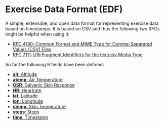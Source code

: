 Exercise Data Format (EDF)
==========================

A simple, extensible, and open data format for representing exercise data based on timestamps. It is based on CSV and thus the following two RFCs might be helpful when using it:

* [RFC 4180: Common Format and MIME Type for Comma-Separated Values (CSV) Files](https://tools.ietf.org/html/rfc4180)
* [RFC 7111: URI Fragment Identifiers for the text/csv Media Type](https://tools.ietf.org/html/rfc7111)

So far the following 9 fields have been defined:

* [**alt**: Altitude](fields.md#alt)
* [**atemp**: Air Temperature](fields.md#atemp)
* [**GSR**: Galvanic Skin Response](fields.md#GSR)
* [**HR**: Heartrate](fields.md#HR)
* [**lat**: Latitude](fields.md#lat)
* [**lon**: Longitude](fields.md#lon)
* [**stemp**: Skin Temperature](fields.md#stemp)
* [**steps**: Steps](fields.md#steps)
* [**time**: Timestamp](fields.md#time)
